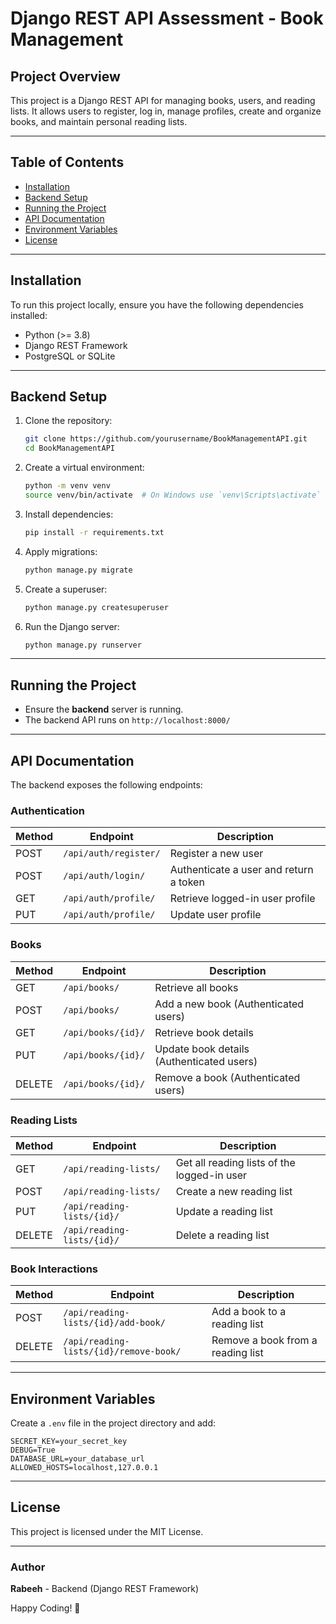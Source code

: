 # Django REST API Assessment - Book Management

## Project Overview
This project is a Django REST API for managing books, users, and reading lists. It allows users to register, log in, manage profiles, create and organize books, and maintain personal reading lists.

---

## Table of Contents
- [Installation](#installation)
- [Backend Setup](#backend-setup)
- [Running the Project](#running-the-project)
- [API Documentation](#api-documentation)
- [Environment Variables](#environment-variables)
- [License](#license)

---

## Installation
To run this project locally, ensure you have the following dependencies installed:
- Python (>= 3.8)
- Django REST Framework
- PostgreSQL or SQLite

---

## Backend Setup
1. Clone the repository:
   ```bash
   git clone https://github.com/yourusername/BookManagementAPI.git
   cd BookManagementAPI
   ```
2. Create a virtual environment:
   ```bash
   python -m venv venv
   source venv/bin/activate  # On Windows use `venv\Scripts\activate`
   ```
3. Install dependencies:
   ```bash
   pip install -r requirements.txt
   ```
4. Apply migrations:
   ```bash
   python manage.py migrate
   ```
5. Create a superuser:
   ```bash
   python manage.py createsuperuser
   ```
6. Run the Django server:
   ```bash
   python manage.py runserver
   ```

---

## Running the Project
- Ensure the **backend** server is running.
- The backend API runs on `http://localhost:8000/`

---

## API Documentation
The backend exposes the following endpoints:

### Authentication
| Method | Endpoint | Description |
|--------|---------|-------------|
| POST | `/api/auth/register/` | Register a new user |
| POST | `/api/auth/login/` | Authenticate a user and return a token |
| GET | `/api/auth/profile/` | Retrieve logged-in user profile |
| PUT | `/api/auth/profile/` | Update user profile |

### Books
| Method | Endpoint | Description |
|--------|---------|-------------|
| GET | `/api/books/` | Retrieve all books |
| POST | `/api/books/` | Add a new book (Authenticated users) |
| GET | `/api/books/{id}/` | Retrieve book details |
| PUT | `/api/books/{id}/` | Update book details (Authenticated users) |
| DELETE | `/api/books/{id}/` | Remove a book (Authenticated users) |

### Reading Lists
| Method | Endpoint | Description |
|--------|---------|-------------|
| GET | `/api/reading-lists/` | Get all reading lists of the logged-in user |
| POST | `/api/reading-lists/` | Create a new reading list |
| PUT | `/api/reading-lists/{id}/` | Update a reading list |
| DELETE | `/api/reading-lists/{id}/` | Delete a reading list |

### Book Interactions
| Method | Endpoint | Description |
|--------|---------|-------------|
| POST | `/api/reading-lists/{id}/add-book/` | Add a book to a reading list |
| DELETE | `/api/reading-lists/{id}/remove-book/` | Remove a book from a reading list |

---

## Environment Variables
Create a `.env` file in the project directory and add:
```env
SECRET_KEY=your_secret_key
DEBUG=True
DATABASE_URL=your_database_url
ALLOWED_HOSTS=localhost,127.0.0.1
```

---

## License
This project is licensed under the MIT License.

---

### Author
**Rabeeh** - Backend (Django REST Framework)

Happy Coding! 🚀

